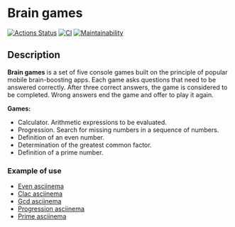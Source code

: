 # Brain games
[![Actions Status](https://github.com/mvaload/frontend-project-lvl1/workflows/hexlet-check/badge.svg)](https://github.com/mvaload/frontend-project-lvl1/actions)
[![CI](https://github.com/mvaload/frontend-project-lvl1/workflows/CI/badge.svg)](https://github.com/mvaload/frontend-project-lvl1/actions?query=workflow%3ACI)
[![Maintainability](https://api.codeclimate.com/v1/badges/e9596b23b3ac0e30716e/maintainability)](https://codeclimate.com/github/mvaload/frontend-project-lvl1/maintainability)    

## Description
**Brain games** is a set of five console games built on the principle of popular mobile brain-boosting apps. Each game asks questions that need to be answered correctly. After three correct answers, the game is considered to be completed. Wrong answers end the game and offer to play it again.    

**Games:**
* Calculator. Arithmetic expressions to be evaluated.
* Progression. Search for missing numbers in a sequence of numbers.
* Definition of an even number.
* Determination of the greatest common factor.
* Definition of a prime number.    

### Example of use
* [Even asciinema](https://asciinema.org/a/Lhw8909t64mccpHSAEeFBuDBm)
* [Clac asciinema](https://asciinema.org/a/kvupMvffYXxBP9ZkeA8q14V00)
* [Gcd asciinema](https://asciinema.org/a/OGZwoEh2E0szildIYHnHpFVBs)
* [Progression asciinema](https://asciinema.org/a/C3MOOh2lMt5G5j24mdm4z3BSt)
* [Prime asciinema](https://asciinema.org/a/uiseeimOGucjDUPEEsn1oavQ7)